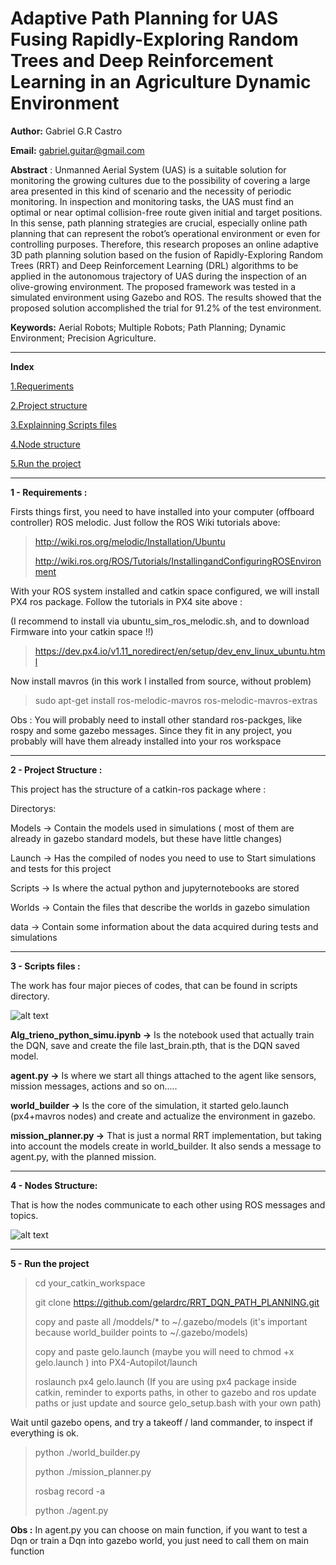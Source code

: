 # Adaptive Path Planning for UAS Fusing Rapidly-Exploring Random Trees and Deep Reinforcement Learning in an Agriculture Dynamic Environment

**Author:** Gabriel G.R Castro

**Email:** gabriel.guitar@gmail.com

**Abstract** : Unmanned Aerial System (UAS) is a suitable solution for monitoring the growing cultures due to the possibility of covering a large area presented in this kind of scenario and the necessity of periodic monitoring. In inspection and monitoring tasks, the UAS must find an optimal or near optimal collision-free route given initial and target positions. In this sense, path planning strategies are crucial, especially online path planning that can represent the robot’s operational environment or even for controlling purposes. Therefore, this research proposes an online adaptive 3D path planning
solution based on the fusion of Rapidly-Exploring Random Trees (RRT) and Deep Reinforcement Learning (DRL) algorithms to be applied in the autonomous trajectory of UAS during the inspection of an olive-growing environment. The proposed framework was tested in a simulated environment
using Gazebo and ROS. The results showed that the proposed solution accomplished the trial for 91.2% of the test environment.

**Keywords:** Aerial Robots; Multiple Robots; Path Planning; Dynamic Environment; Precision Agriculture.

____________________________________________________________________________________________________________________________________________________

**Index** 

[1.Requeriments](#requeriments)

[2.Project structure](#structure)

[3.Explainning Scripts files](#scripts)

[4.Node structure](#nodes)

[5.Run the project](#run)
___________________________________________________________________________________________________________________________________________________


**1 - Requirements :**  <a name="requeriments"></a>

Firsts things first, you need to have installed into your computer (offboard controller) ROS melodic. Just follow the ROS Wiki tutorials above:

>http://wiki.ros.org/melodic/Installation/Ubuntu
>
>http://wiki.ros.org/ROS/Tutorials/InstallingandConfiguringROSEnvironment

With your ROS system installed and catkin space configured, we will install PX4 ros package. Follow the tutorials in PX4 site above : 

(I recommend to install via ubuntu_sim_ros_melodic.sh, and to download Firmware into your catkin space !!)

>https://dev.px4.io/v1.11_noredirect/en/setup/dev_env_linux_ubuntu.html

Now install mavros (in this work I installed from source, without problem)

>sudo apt-get install ros-melodic-mavros ros-melodic-mavros-extras

Obs : You will probably need to install other standard ros-packges, like rospy and some gazebo messages. Since they fit in any project, you probably will have them already installed into your ros workspace 

_____________________________________________________________________________________________________________________________________________________

**2 - Project Structure :**  <a name="structure"></a>

This project has the structure of a catkin-ros package where : 

Directorys:

Models &rarr;  Contain the models used in simulations ( most of them are already in gazebo standard models, but these have little changes)

Launch &rarr;  Has the compiled of nodes you need to use to Start simulations and tests for this project

Scripts &rarr;  Is where the actual python and jupyternotebooks are stored

Worlds  &rarr;  Contain the files that describe the worlds in gazebo simulation

data    &rarr;  Contain some information about the data acquired during tests and simulations

______________________________________________________________________________________________________________________________________________________

**3 - Scripts files :**  <a name="scripts"></a>

The work has four major pieces of codes, that can be found in scripts directory. 

![alt text](https://drive.google.com/uc?export=view&id=1uzo2l9fdNdYq-qMNXdIfdAgzsm68Uisf)

**Alg_trieno_python_simu.ipynb &rarr;** Is the notebook used that actually train the DQN, save and create the file last_brain.pth, that is the DQN saved model.

**agent.py &rarr;** Is where we start all things attached to the agent like sensors, mission messages, actions and so on.....

**world_builder &rarr;** Is the core of the simulation, it started gelo.launch (px4+mavros nodes) and create and actualize the environment in gazebo.

**mission_planner.py &rarr;** That is just a normal RRT implementation, but taking into account the models create in world_builder. It also sends a message to agent.py, with the planned mission.

________________________________________________________________________________________________________________________________________________________

**4 - Nodes Structure:**  <a name="nodes"></a>

That is how the nodes communicate to each other using ROS messages and topics.

![alt text](https://drive.google.com/uc?export=view&id=1ja95hUccOdFtAy7Cu1TDQo_8BGi5HkLw)


________________________________________________________________________________________________________________________________________________________

**5 - Run the project**  <a name="run"></a>

> cd your_catkin_workspace
>
> git clone https://github.com/gelardrc/RRT_DQN_PATH_PLANNING.git
>
> copy and paste all /moddels/* to  ~/.gazebo/models  (it's important because world_builder points to ~/.gazebo/models)
>
> copy and paste gelo.launch (maybe you will need to chmod +x gelo.launch ) into PX4-Autopilot/launch
>
> roslaunch px4 gelo.launch  (If you are using px4 package inside catkin, reminder to exports paths, in other to gazebo and ros update paths or just update and source gelo_setup.bash with your own path)

Wait until gazebo opens, and try a takeoff / land commander, to inspect if everything is ok.

> python ./world_builder.py   
>
> python ./mission_planner.py
>
>rosbag record -a
>
> python ./agent.py   

**Obs :** In agent.py you can choose on main function, if you want to test a Dqn or train a Dqn into gazebo world, you just need to call them on main function 




